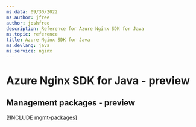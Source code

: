 ```yaml
---
ms.data: 09/30/2022
ms.author: jfree
author: joshfree
description: Reference for Azure Nginx SDK for Java
ms.topic: reference
title: Azure Nginx SDK for Java
ms.devlang: java
ms.service: nginx
---
```

# Azure Nginx SDK for Java - preview

## Management packages - preview
[!INCLUDE [mgmt-packages](nginx-mgmt-index.md)]